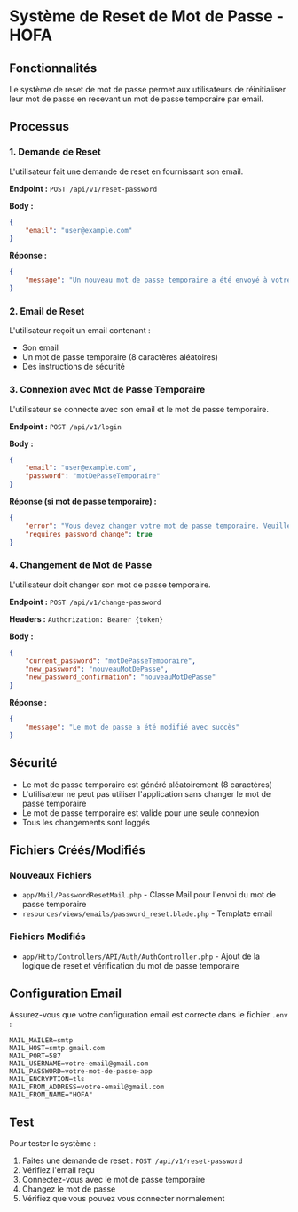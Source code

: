 # Système de Reset de Mot de Passe - HOFA

## Fonctionnalités

Le système de reset de mot de passe permet aux utilisateurs de réinitialiser leur mot de passe en recevant un mot de passe temporaire par email.

## Processus

### 1. Demande de Reset
L'utilisateur fait une demande de reset en fournissant son email.

**Endpoint :** `POST /api/v1/reset-password`

**Body :**
```json
{
    "email": "user@example.com"
}
```

**Réponse :**
```json
{
    "message": "Un nouveau mot de passe temporaire a été envoyé à votre adresse e-mail"
}
```

### 2. Email de Reset
L'utilisateur reçoit un email contenant :
- Son email
- Un mot de passe temporaire (8 caractères aléatoires)
- Des instructions de sécurité

### 3. Connexion avec Mot de Passe Temporaire
L'utilisateur se connecte avec son email et le mot de passe temporaire.

**Endpoint :** `POST /api/v1/login`

**Body :**
```json
{
    "email": "user@example.com",
    "password": "motDePasseTemporaire"
}
```

**Réponse (si mot de passe temporaire) :**
```json
{
    "error": "Vous devez changer votre mot de passe temporaire. Veuillez vous reconnecter après avoir changé votre mot de passe.",
    "requires_password_change": true
}
```

### 4. Changement de Mot de Passe
L'utilisateur doit changer son mot de passe temporaire.

**Endpoint :** `POST /api/v1/change-password`

**Headers :** `Authorization: Bearer {token}`

**Body :**
```json
{
    "current_password": "motDePasseTemporaire",
    "new_password": "nouveauMotDePasse",
    "new_password_confirmation": "nouveauMotDePasse"
}
```

**Réponse :**
```json
{
    "message": "Le mot de passe a été modifié avec succès"
}
```

## Sécurité

- Le mot de passe temporaire est généré aléatoirement (8 caractères)
- L'utilisateur ne peut pas utiliser l'application sans changer le mot de passe temporaire
- Le mot de passe temporaire est valide pour une seule connexion
- Tous les changements sont loggés

## Fichiers Créés/Modifiés

### Nouveaux Fichiers
- `app/Mail/PasswordResetMail.php` - Classe Mail pour l'envoi du mot de passe temporaire
- `resources/views/emails/password_reset.blade.php` - Template email

### Fichiers Modifiés
- `app/Http/Controllers/API/Auth/AuthController.php` - Ajout de la logique de reset et vérification du mot de passe temporaire

## Configuration Email

Assurez-vous que votre configuration email est correcte dans le fichier `.env` :

```env
MAIL_MAILER=smtp
MAIL_HOST=smtp.gmail.com
MAIL_PORT=587
MAIL_USERNAME=votre-email@gmail.com
MAIL_PASSWORD=votre-mot-de-passe-app
MAIL_ENCRYPTION=tls
MAIL_FROM_ADDRESS=votre-email@gmail.com
MAIL_FROM_NAME="HOFA"
```

## Test

Pour tester le système :

1. Faites une demande de reset : `POST /api/v1/reset-password`
2. Vérifiez l'email reçu
3. Connectez-vous avec le mot de passe temporaire
4. Changez le mot de passe
5. Vérifiez que vous pouvez vous connecter normalement
